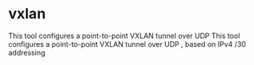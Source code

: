 # vxlan
This tool configures a point-to-point VXLAN tunnel over UDP This tool configures a point-to-point VXLAN tunnel over UDP , based on IPv4 /30 addressing
